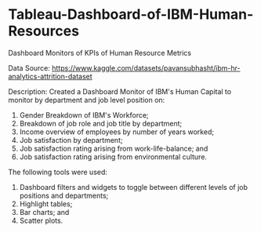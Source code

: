# Tableau-Dashboard-of-IBM-Human-Resources
 Dashboard Monitors of KPIs of Human Resource Metrics

 Data Source:
 https://www.kaggle.com/datasets/pavansubhasht/ibm-hr-analytics-attrition-dataset

 Description:
 Created a Dashboard Monitor of IBM's Human Capital to monitor by department and job
 level position on:

 1. Gender Breakdown of IBM's Workforce;
 2. Breakdown of job role and job title by department;
 3. Income overview of employees by number of years worked;
 4. Job satisfaction by department;
 5. Job satisfaction rating arising from work-life-balance; and
 6. Job satisfaction rating arising from environmental culture.

 The following tools were used:
 1. Dashboard filters and widgets to toggle between different levels of job positions and departments;
 2. Highlight tables;
 3. Bar charts; and
 4. Scatter plots.
